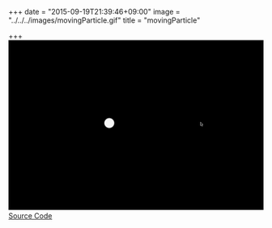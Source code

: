 +++
date = "2015-09-19T21:39:46+09:00"
image = "../../../images/movingParticle.gif"
title = "movingParticle"

+++
![](../../../images/movingParticle.gif)  
[Source Code](https://github.com/nomi1126/processing_work/tree/master/2015_07_31_moving_particle/movingParticle)
